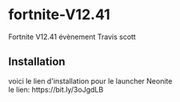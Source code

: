 # fortnite-V12.41
Fortnite V12.41 évènement Travis scott

## Installation

<p>voici le lien d'installation pour le launcher Neonite<br>
  le lien: https://bit.ly/3oJgdLB
  </p>
